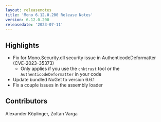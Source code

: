 ```yaml
---
layout: releasenotes
title: 'Mono 6.12.0.200 Release Notes'
version: 6.12.0.200
releasedate: '2023-07-11'
---
```


## Highlights

- Fix for Mono.Security.dll security issue in AuthenticodeDeformatter (CVE-2023-35373)
  - Only applies if you use the `chktrust` tool or the `AuthenticodeDeformatter` in your code
- Update bundled NuGet to version 6.6.1
- Fix a couple issues in the assembly loader

## Contributors

Alexander Köplinger, Zoltan Varga
